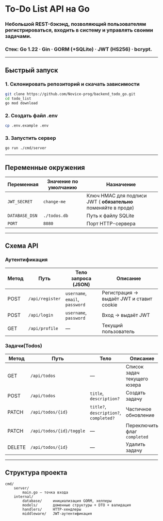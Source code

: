 # To-Do List API на Go

### Небольшой REST-бэкэнд, позволяющий пользователям регистрироваться, входить в систему и управлять своими задачами.  
### **Стек**: Go 1.22 · Gin · GORM (+SQLite) · JWT (HS256) · bcrypt.

---

## Быстрый запуск


### 1. Склонировать репозиторий и скачать зависимости

   ```bash
   git clone https://github.com/Novice-prog/backend_todo_go.git
   cd todo_list
   go mod download
   ```
### 2. Создать файл .env
   ```bash
   cp .env.example .env  
   ```
### 3. Запустить сервер
   ```bash
   go run ./cmd/server
   ```
---

## Переменные окружения
| Переменная     | Значение по умолчанию | Назначение                                                     |
| -------------- | --------------------- | -------------------------------------------------------------- |
| `JWT_SECRET`   | `change-me`           | Ключ HMAC для подписи JWT ( **обязательно** поменяйте в проде) |
| `DATABASE_DSN` | `./todos.db`          | Путь к файлу SQLite                                            |
| `PORT`         | `8080`                | Порт HTTP-сервера                                              |


---
## Схема API
### Аутентификация 
| Метод | Путь            | Тело запроса (JSON)             | Описание                                 |
| ----- | --------------- | ------------------------------- | ---------------------------------------- |
| POST  | `/api/register` | `username`, `email`, `password` | Регистрация → выдаёт JWT и ставит cookie |
| POST  | `/api/login`    | `username`, `password`          | Вход → выдаёт JWT                        |
| GET   | `/api/profile`  | —                               | Текущий пользователь                     |

### Задачи(Todos)
| Метод  | Путь                     | Тело                                   | Описание                     |
| ------ | ------------------------ | -------------------------------------- | ---------------------------- |
| GET    | `/api/todos`             | —                                      | Список задач текущего юзера  |
| POST   | `/api/todos`             | `title`, `description?`                | Создать задачу               |
| PATCH  | `/api/todos/{id}`        | `title?`, `description?`, `completed?` | Частичное обновление         |
| PATCH  | `/api/todos/{id}/toggle` | —                                      | Переключить флаг `completed` |
| DELETE | `/api/todos/{id}`        | —                                      | Удалить задачу               |

---

## Структура проекта 
```
cmd/
    server/ 
        main.go — точка входа
    internal/
        database/     инициализация GORM, хелперы
        models/       доменные структуры + DTO + валидация
        handlers/     HTTP-хендлеры
        middleware/   JWT-аутентификация
```